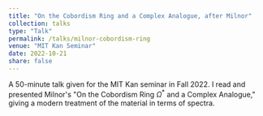 ```yaml
---
title: "On the Cobordism Ring and a Complex Analogue, after Milnor"
collection: talks
type: "Talk"
permalink: /talks/milnor-cobordism-ring
venue: "MIT Kan Seminar"
date: 2022-10-21
share: false
---
```


A 50-minute talk given for the MIT Kan seminar in Fall 2022. I read and presented Milnor's "On the Cobordism Ring $\Omega$<sup>*</sup> and a Complex Analogue," giving a modern treatment of the material in terms of spectra.
